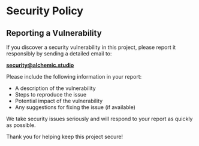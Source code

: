 # Security Policy

## Reporting a Vulnerability

If you discover a security vulnerability in this project, please report it responsibly by sending a detailed email to:

**security@alchemic.studio**

Please include the following information in your report:

- A description of the vulnerability
- Steps to reproduce the issue
- Potential impact of the vulnerability
- Any suggestions for fixing the issue (if available)

We take security issues seriously and will respond to your report as quickly as possible.

Thank you for helping keep this project secure!
